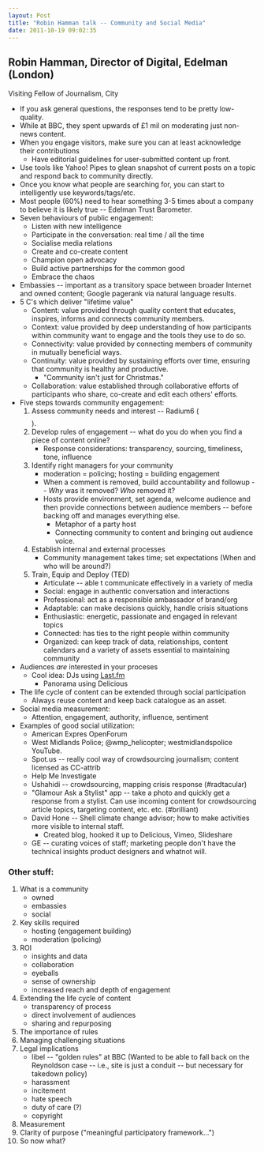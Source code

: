 ```yaml
---
layout: Post
title: "Robin Hamman talk -- Community and Social Media"
date: 2011-10-19 09:02:35
---
```


## Robin Hamman, Director of Digital, Edelman (London)
Visiting Fellow of Journalism, City

+ If you ask general questions, the responses tend to be pretty low-quality.
+ While at BBC, they spent upwards of £1 mil on moderating just non-news content.
+ When you engage visitors, make sure you can at least acknowledge their contributions
     + Have editorial guidelines for user-submitted content up front.
+ Use tools like Yahoo! Pipes to glean snapshot of current posts on a topic and respond back to community directly.
+ Once you know what people are searching for, you can start to intelligently use keywords/tags/etc.
+ Most people (60%) need to hear something 3-5 times about a company to believe it is likely true -- Edelman Trust Barometer.
+ Seven behaviours of public engagement:
    + Listen with new intelligence
    + Participate in the conversation: real time / all the time
    + Socialise media relations
    + Create and co-create content
    + Champion open advocacy
    + Build active partnerships for the common good
    + Embrace the chaos
+ Embassies -- important as a transitory space between broader Internet and owned content; Google pagerank via natural language results.
+ 5 C's which deliver "lifetime value"
    + Content: value provided through quality content that educates, inspires, informs and connects community members.
    + Context: value provided by deep understanding of how participants within community want to engage and the tools they use to do so.
    + Connectivity: value provided by connecting members of community in mutually beneficial ways.
    + Continuity: value provided by sustaining efforts over time, ensuring that community is healthy and productive.
        + "Community isn't just for Christmas."
    + Collaboration: value established through collaborative efforts of participants who share, co-create and edit each others' efforts.
+ Five steps towards community engagement:
    1. Assess community needs and interest -- Radium6 ($$$$).
    2. Develop rules of engagement -- what do you do when you find a piece of content online?
        + Response considerations: transparency, sourcing, timeliness, tone, influence
    3. Identify right managers for your community
        + moderation = policing; hosting = building engagement
        + When a comment is removed, build accountability and followup -- *Why* was it removed? *Who* removed it?
        + Hosts provide environment, set agenda, welcome audience and then provide connections between audience members -- before backing off and manages everything else.
            + Metaphor of a party host
            + Connecting community to content and bringing out audience voice.
    4. Establish internal and external processes
        + Community management takes time; set expectations (When and who will be around?)
    5. Train, Equip and Deploy (TED)
        + Articulate -- able t communicate effectively in a variety of media
        + Social: engage in authentic conversation and interactions
        + Professional: act as a responsible ambassador of brand/org
        + Adaptable: can make decisions quickly, handle crisis situations
        + Enthusiastic: energetic, passionate and engaged in relevant topics
        + Connected: has ties to the right people within community
        + Organized: can keep track of data, relationships, content calendars and a variety of assets essential to maintaining community
+ Audiences *are* interested in your proceses
    + Cool idea: DJs using [Last.fm](http://last.fm)
        + Panorama using Delicious
+ The life cycle of content can be extended through social participation
    + Always reuse content and keep back catalogue as an asset.
+ Social media measurement:
    + Attention, engagement, authority, influence, sentiment
+ Examples of good social utilization:
    + American Expres OpenForum 
    + West Midlands Police; @wmp_helicopter; westmidlandspolice YouTube.
    + Spot.us -- really cool way of crowdsourcing journalism; content licensed as CC-attrib
    + Help Me Investigate
    + Ushahidi -- crowdsourcing, mapping crisis response (#radtacular)
    +  "Glamour Ask a Stylist" app -- take a photo and quickly get a response from a stylist. Can use incoming content for crowdsourcing article topics, targeting content, etc. etc. (#brilliant)
    + David Hone -- Shell climate change advisor; how to make activities more visible to internal staff.
         + Created blog, hooked it up to Delicious, Vimeo, Slideshare
    + GE -- curating voices of staff; marketing people don't have the technical insights product designers and whatnot will.

### Other stuff:
1. What is a community
    * owned
    * embassies
    * social
2. Key skills required
    * hosting (engagement building)
    * moderation (policing)
3. ROI
    * insights and data
    * collaboration
    * eyeballs
    * sense of ownership
    * increased reach and depth of engagement
4. Extending the life cycle of content
    * transparency of process
    * direct involvement of audiences
    * sharing and repurposing
5. The importance of rules
6. Managing challenging situations
7. Legal implications
    * libel -- "golden rules" at BBC (Wanted to be able to fall back on the Reynoldson case -- i.e., site is just a conduit -- but necessary for takedown policy)
    * harassment
    * incitement
    * hate speech
    * duty of care (?)
    * copyright
8. Measurement
9. Clarity of purpose ("meaningful participatory framework...")
10. So now what?